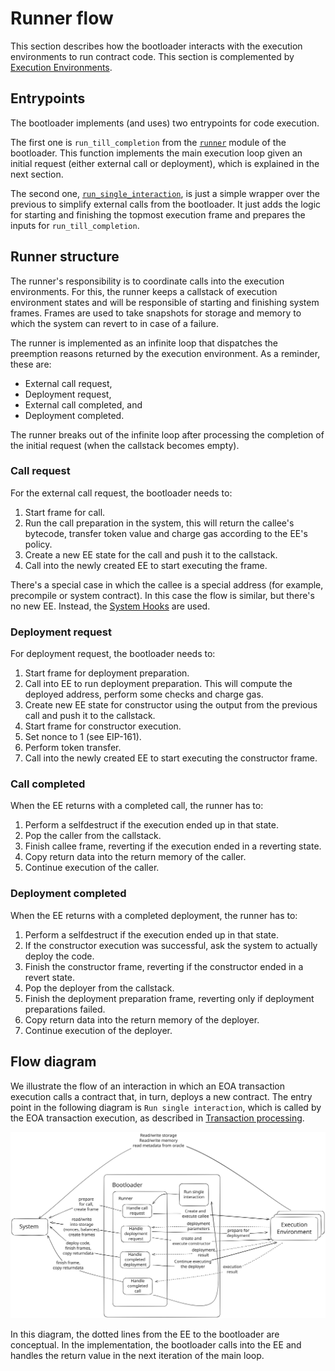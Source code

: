# Runner flow

This section describes how the bootloader interacts with the execution environments to run contract code. This section is complemented by [Execution Environments](../execution_environments/execution_environments.md).

## Entrypoints

The bootloader implements (and uses) two entrypoints for code execution.

The first one is `run_till_completion` from the [`runner`](../../basic_bootloader/src/bootloader/runner.rs) module of the bootloader. This function implements the main execution loop given an initial request (either external call or deployment), which is explained in the next section.

 The second one, [`run_single_interaction`](../../basic_bootloader/src/bootloader/run_single_interaction.rs), is just a simple wrapper over the previous to simplify external calls from the bootloader. It just adds the logic for starting and finishing the topmost execution frame and prepares the inputs for `run_till_completion`.

## Runner structure

The runner's responsibility is to coordinate calls into the execution environments. For this, the runner keeps a callstack of execution environment states and will be responsible of starting and finishing system frames. Frames are used to take snapshots for storage and memory to which the system can revert to in case of a failure.

The runner is implemented as an infinite loop that dispatches the preemption reasons returned by the execution environment. As a reminder, these are:

- External call request,
- Deployment request,
- External call completed, and
- Deployment completed.

The runner breaks out of the infinite loop after processing the completion of the initial request (when the callstack becomes empty).

### Call request

For the external call request, the bootloader needs to:

1. Start frame for call.
2. Run the call preparation in the system, this will return the callee's bytecode, transfer token value and charge gas according to the EE's policy.
3. Create a new EE state for the call and push it to the callstack.
4. Call into the newly created EE to start executing the frame.

There's a special case in which the callee is a special address (for example, precompile or system contract). In this case the flow is similar, but there's no new EE. Instead, the [System Hooks](../system_hooks.md) are used.

### Deployment request

For deployment request, the bootloader needs to:

1. Start frame for deployment preparation.
2. Call into EE to run deployment preparation. This will compute the deployed address, perform some checks and charge gas.
3. Create new EE state for constructor using the output from the previous call and push it to the callstack.
4. Start frame for constructor execution.
5. Set nonce to 1 (see EIP-161).
6. Perform token transfer.
7. Call into the newly created EE to start executing the constructor frame.

### Call completed

When the EE returns with a completed call, the runner has to:

1. Perform a selfdestruct if the execution ended up in that state.
2. Pop the caller from the callstack.
3. Finish callee frame, reverting if the execution ended in a reverting state.
4. Copy return data into the return memory of the caller.
5. Continue execution of the caller.

### Deployment completed

When the EE returns with a completed deployment, the runner has to:

1. Perform a selfdestruct if the execution ended up in that state.
2. If the constructor execution was successful, ask the system to actually deploy the code.
3. Finish the constructor frame, reverting if the constructor ended in a revert state.
4. Pop the deployer from the callstack.
5. Finish the deployment preparation frame, reverting only if deployment preparations failed.
6. Copy return data into the return memory of the deployer.
7. Continue execution of the deployer.

## Flow diagram

We illustrate the flow of an interaction in which an EOA transaction execution calls a contract that, in turn, deploys a new contract. The entry point in the following diagram is `Run single interaction`, which is called by the EOA transaction execution, as described in [Transaction processing](./transaction_processing.md).

![Runner flow](../figs/runner_flow.svg)

In this diagram, the dotted lines from the EE to the bootloader are conceptual. In the implementation, the bootloader calls into the EE and handles the return value in the next iteration of the main loop.
